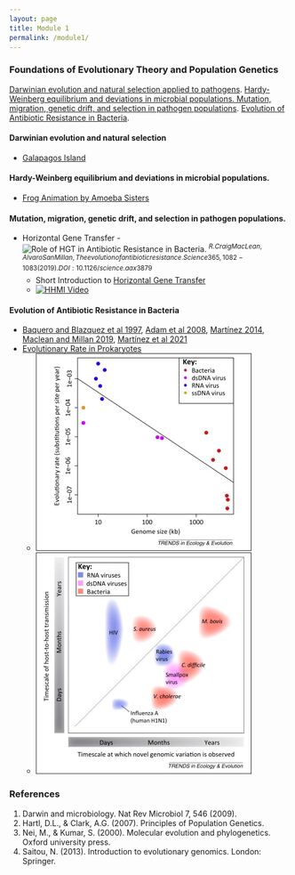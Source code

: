 ```yaml
---
layout: page
title: Module 1
permalink: /module1/
---
```


### Foundations of Evolutionary Theory and Population Genetics
[Darwinian evolution and natural selection applied to pathogens](https://cb3017.github.io/misc/2025/01/07/Darwinian-evolution-and-pathogens.html). [Hardy-Weinberg equilibrium and deviations in microbial populations. Mutation, migration, genetic drift, and selection in pathogen populations](https://cb3017.github.io/misc/2025/01/10/most-of-module-1.html). [Evolution of Antibiotic Resistance in Bacteria](https://cb3017.github.io/misc/2025/01/13/intro-to-resistance.html).

#### Darwinian evolution and natural selection 

- [Galapagos Island](https://youtu.be/mcM23M-CCog)

#### Hardy-Weinberg equilibrium and deviations in microbial populations.

- [Frog Animation by Amoeba Sisters](https://youtu.be/7S4WMwesMts?feature=shared)

#### Mutation, migration, genetic drift, and selection in pathogen populations.

- Horizontal Gene Transfer
	-![Role of HGT in Antibiotic Resistance in Bacteria](https://www.science.org/cms/10.1126/science.aax3879/asset/2b79b7ae-02a0-4aa7-a49e-1604665a1f71/assets/graphic/365_1082_f1.jpeg). $^{R. Craig MacLean, Alvaro San Millan ,The evolution of antibiotic resistance.Science365,1082-1083(2019).DOI:10.1126/science.aax3879}$
	- Short Introduction to [Horizontal Gene Transfer](https://bio.libretexts.org/Bookshelves/Introductory_and_General_Biology/General_Biology_(Boundless)/20%3A_Phylogenies_and_the_History_of_Life/20.03%3A_Perspectives_on_the_Phylogenetic_Tree/20.3B%3A_Horizontal_Gene_Transfer)
	- [![HHMI Video](https://i.sstatic.net/Vp2cE.png)](https://youtu.be/dRY7DlTmtnw?feature=shared)

#### Evolution of Antibiotic Resistance in Bacteria
- [Baquero and Blazquez et al 1997](https://www.cell.com/action/showPdf?pii=S0169-5347%2897%2901223-8), [Adam et al 2008](https://link.springer.com/content/pdf/10.1186/1471-2148-8-52.pdf), [Martínez 2014](https://www.sciencedirect.com/science/article/pii/S174067491400002X/pdfft?md5=155a4a4f8e6697909d259903d7899f37&pid=1-s2.0-S174067491400002X-main.pdf), [Maclean and Millan 2019](https://www.science.org/doi/pdf/10.1126/science.aax3879), [Martínez et al 2021](https://pmc.ncbi.nlm.nih.gov/articles/PMC8404696/pdf/cmr.00050-19.pdf)
- [Evolutionary Rate in Prokaryotes](https://www.sciencedirect.com/science/article/pii/S0169534715000683/pdfft?md5=a007eff3004b420da9a44fb37b3a401f&pid=1-s2.0-S0169534715000683-main.pdf)
	- ![Biek et. al. 2015](figs/gr1.jpg)
	- ![Biek et. al. 2015](figs/gr2.jpg)


### References
1. Darwin and microbiology. Nat Rev Microbiol 7, 546 (2009).
2. Hartl, D.L., & Clark, A.G. (2007). Principles of Population Genetics.
3. Nei, M., & Kumar, S. (2000). Molecular evolution and phylogenetics. Oxford university press.
4. Saitou, N. (2013). Introduction to evolutionary genomics. London: Springer.